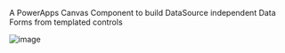 A PowerApps Canvas Component to build DataSource independent Data Forms from templated controls

![image](https://github.com/cleavetv/CanvasComponentLibrary/assets/7466488/6b0dd199-de35-44d1-8244-b0b9175ceb7f)
